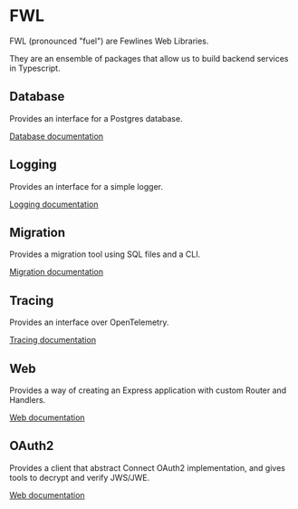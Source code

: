 # FWL

FWL (pronounced "fuel") are Fewlines Web Libraries.

They are an ensemble of packages that allow us to build backend services in Typescript.

## Database

Provides an interface for a Postgres database.

[Database documentation](./packages/database/README.md)

## Logging

Provides an interface for a simple logger.

[Logging documentation](./packages/logging/README.md)

## Migration

Provides a migration tool using SQL files and a CLI.

[Migration documentation](./migration/README.adoc)

## Tracing

Provides an interface over OpenTelemetry.

[Tracing documentation](./packages/tracing/README.md)

## Web

Provides a way of creating an Express application with custom Router and Handlers.

[Web documentation](./packages/web/README.md)

## OAuth2

Provides a client that abstract Connect OAuth2 implementation, and gives tools to decrypt and verify JWS/JWE.

[Web documentation](./packages/oauth2/README.md)
